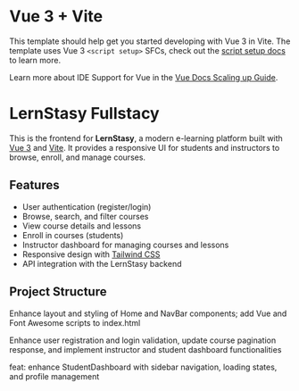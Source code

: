 # Vue 3 + Vite

This template should help get you started developing with Vue 3 in Vite. The template uses Vue 3 `<script setup>` SFCs, check out the [script setup docs](https://v3.vuejs.org/api/sfc-script-setup.html#sfc-script-setup) to learn more.

Learn more about IDE Support for Vue in the [Vue Docs Scaling up Guide](https://vuejs.org/guide/scaling-up/tooling.html#ide-support).

# LernStasy Fullstacy

This is the frontend for **LernStasy**, a modern e-learning platform built with [Vue 3](https://vuejs.org/) and [Vite](https://vitejs.dev/). It provides a responsive UI for students and instructors to browse, enroll, and manage courses.

## Features

- User authentication (register/login)
- Browse, search, and filter courses
- View course details and lessons
- Enroll in courses (students)
- Instructor dashboard for managing courses and lessons
- Responsive design with [Tailwind CSS](https://tailwindcss.com/)
- API integration with the LernStasy backend

## Project Structure

Enhance layout and styling of Home and NavBar components; add Vue and Font Awesome scripts to index.html


<!-- 30th SEptember -->

Enhance user registration and login validation, update course pagination response, and implement instructor and student dashboard functionalities


<!-- 2 oct 2025 -->
feat: enhance StudentDashboard with sidebar navigation, loading states, and profile management